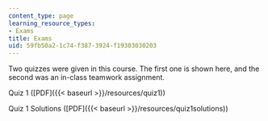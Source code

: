 ```yaml
---
content_type: page
learning_resource_types:
- Exams
title: Exams
uid: 59fb50a2-1c74-f387-3924-f19303030203
---
```


Two quizzes were given in this course. The first one is shown here, and the second was an in-class teamwork assignment.

Quiz 1 ([PDF]({{< baseurl >}}/resources/quiz1))

Quiz 1 Solutions ([PDF]({{< baseurl >}}/resources/quiz1solutions))